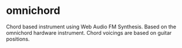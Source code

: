 omnichord
=========

Chord based instrument using Web Audio FM Synthesis. Based on the omnichord hardware instrument. 
Chord voicings are based on guitar positions.
